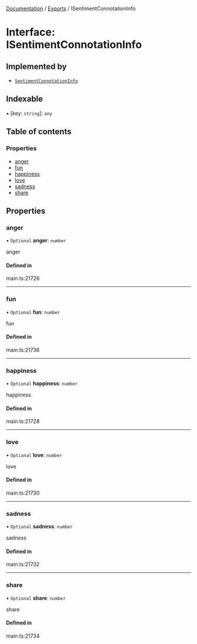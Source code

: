 [Documentation](../README.md) / [Exports](../modules.md) / ISentimentConnotationInfo

# Interface: ISentimentConnotationInfo

## Implemented by

- [`SentimentConnotationInfo`](../classes/SentimentConnotationInfo.md)

## Indexable

▪ [key: `string`]: `any`

## Table of contents

### Properties

- [anger](ISentimentConnotationInfo.md#anger)
- [fun](ISentimentConnotationInfo.md#fun)
- [happiness](ISentimentConnotationInfo.md#happiness)
- [love](ISentimentConnotationInfo.md#love)
- [sadness](ISentimentConnotationInfo.md#sadness)
- [share](ISentimentConnotationInfo.md#share)

## Properties

### anger

• `Optional` **anger**: `number`

anger

#### Defined in

main.ts:21726

___

### fun

• `Optional` **fun**: `number`

fun

#### Defined in

main.ts:21736

___

### happiness

• `Optional` **happiness**: `number`

happiness

#### Defined in

main.ts:21728

___

### love

• `Optional` **love**: `number`

love

#### Defined in

main.ts:21730

___

### sadness

• `Optional` **sadness**: `number`

sadness

#### Defined in

main.ts:21732

___

### share

• `Optional` **share**: `number`

share

#### Defined in

main.ts:21734
